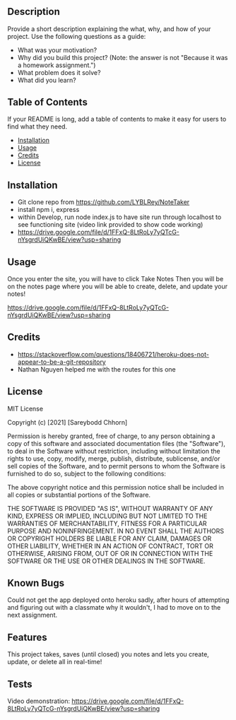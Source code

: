 # <NoteTaker>

## Description

Provide a short description explaining the what, why, and how of your project. Use the following questions as a guide:

- What was your motivation?
- Why did you build this project? (Note: the answer is not "Because it was a homework assignment.")
- What problem does it solve?
- What did you learn?

## Table of Contents

If your README is long, add a table of contents to make it easy for users to find what they need.

- [Installation](#installation)
- [Usage](#usage)
- [Credits](#credits)
- [License](#license)

## Installation

- Git clone repo from https://github.com/LYBLRey/NoteTaker
- install npm i, express
- within Develop, run node index.js to have site run through localhost to see functioning site (video link provided to show code working)
- https://drive.google.com/file/d/1FFxQ-8LtRoLy7yQTcG-nYsgrdUiQKwBE/view?usp=sharing

## Usage

Once you enter the site, you will have to click Take Notes
Then you will be on the notes page where you will be able to create, delete, and update your notes!

https://drive.google.com/file/d/1FFxQ-8LtRoLy7yQTcG-nYsgrdUiQKwBE/view?usp=sharing

## Credits

- https://stackoverflow.com/questions/18406721/heroku-does-not-appear-to-be-a-git-repository
- Nathan Nguyen helped me with the routes for this one

## License

MIT License

Copyright (c) [2021] [Sareybodd Chhorn]

Permission is hereby granted, free of charge, to any person obtaining a copy
of this software and associated documentation files (the "Software"), to deal
in the Software without restriction, including without limitation the rights
to use, copy, modify, merge, publish, distribute, sublicense, and/or sell
copies of the Software, and to permit persons to whom the Software is
furnished to do so, subject to the following conditions:

The above copyright notice and this permission notice shall be included in all
copies or substantial portions of the Software.

THE SOFTWARE IS PROVIDED "AS IS", WITHOUT WARRANTY OF ANY KIND, EXPRESS OR
IMPLIED, INCLUDING BUT NOT LIMITED TO THE WARRANTIES OF MERCHANTABILITY,
FITNESS FOR A PARTICULAR PURPOSE AND NONINFRINGEMENT. IN NO EVENT SHALL THE
AUTHORS OR COPYRIGHT HOLDERS BE LIABLE FOR ANY CLAIM, DAMAGES OR OTHER
LIABILITY, WHETHER IN AN ACTION OF CONTRACT, TORT OR OTHERWISE, ARISING FROM,
OUT OF OR IN CONNECTION WITH THE SOFTWARE OR THE USE OR OTHER DEALINGS IN THE
SOFTWARE.

## Known Bugs

Could not get the app deployed onto heroku sadly, after hours of attempting and figuring out with a classmate why it wouldn't, I had to move on to the next assignment.

## Features

This project takes, saves (until closed) you notes and lets you create, update, or delete all in real-time!

## Tests

Video demonstration: https://drive.google.com/file/d/1FFxQ-8LtRoLy7yQTcG-nYsgrdUiQKwBE/view?usp=sharing

